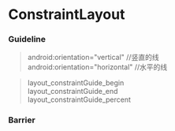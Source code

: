 # ConstraintLayout

### Guideline

> android:orientation="vertical" //竖直的线
  android:orientation="horizontal"  //水平的线
  
> layout_constraintGuide_begin  
  layout_constraintGuide_end  
  layout_constraintGuide_percent


### Barrier